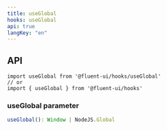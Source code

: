 ```yaml
---
title: useGlobal
hooks: useGlobal
api: true
langKey: "en"
---
```


## API

```
import useGlobal from '@fluent-ui/hooks/useGlobal'
// or
import { useGlobal } from '@fluent-ui/hooks'
```

### useGlobal parameter

```ts
useGlobal(): Window | NodeJS.Global
```
